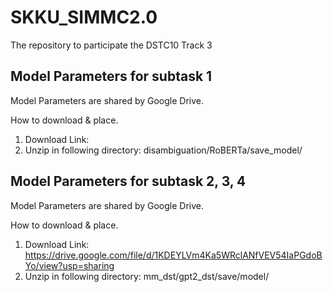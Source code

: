 # SKKU_SIMMC2.0
The repository to participate the DSTC10 Track 3

## Model Parameters for subtask 1
Model Parameters are shared by Google Drive.

How to download & place.
1. Download Link: 
2. Unzip in following directory:
  disambiguation/RoBERTa/save_model/
  
## Model Parameters for subtask 2, 3, 4
Model Parameters are shared by Google Drive.

How to download & place.
1. Download Link: https://drive.google.com/file/d/1KDEYLVm4Ka5WRclANfVEV54IaPGdoBYo/view?usp=sharing
2. Unzip in following directory:
  mm_dst/gpt2_dst/save/model/
